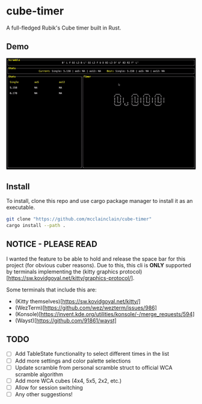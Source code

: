 # cube-timer  

A full-fledged Rubik's Cube timer built in Rust.

## Demo

![Demo here](demos/main.gif)

## Install

To install, clone this repo and use cargo package manager to install it as an executable.

```bash
git clone "https://github.com/mcclainclain/cube-timer"
cargo install --path .
```

## NOTICE - PLEASE READ

I wanted the feature to be able to hold and release the space bar for this project (for obvious cuber reasons). Due to this, this cli is **ONLY** supported by terminals implementing the (kitty graphics protocol)[https://sw.kovidgoyal.net/kitty/graphics-protocol/]. 

Some terminals that include this are:
- (Kitty themselves)[https://sw.kovidgoyal.net/kitty/]
- (WezTerm)[https://github.com/wez/wezterm/issues/986]
- (Konsole)[https://invent.kde.org/utilities/konsole/-/merge_requests/594]
- (Wayst)[https://github.com/91861/wayst]

## TODO

- [ ] Add TableState functionality to select different times in the list
- [ ] Add more settings and color palette selections
- [ ] Update scramble from personal scramble struct to official WCA scramble algorithm
- [ ] Add more WCA cubes (4x4, 5x5, 2x2, etc.)
- [ ] Allow for session switching
- [ ] Any other suggestions!
